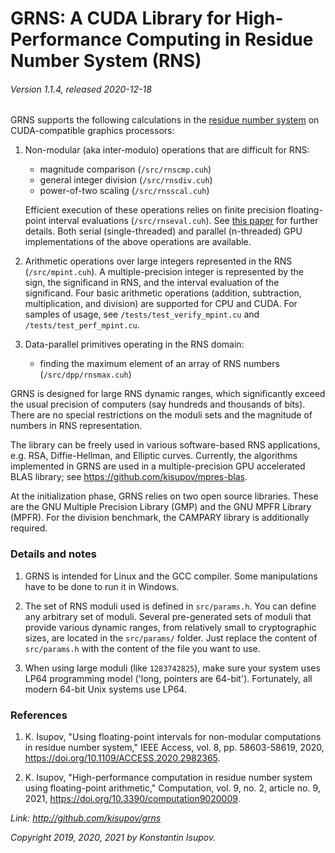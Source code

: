 # GRNS: A CUDA Library for High-Performance Computing in Residue Number System (RNS)
###### Version 1.1.4, released 2020-12-18

GRNS supports the following calculations in the [residue number system](https://en.wikipedia.org/wiki/Residue_number_system) on CUDA-compatible graphics processors:

1. Non-modular (aka inter-modulo) operations that are difficult for RNS:

    * magnitude comparison (`/src/rnscmp.cuh`)
    * general integer division (`/src/rnsdiv.cuh`)
    * power-of-two scaling (`/src/rnsscal.cuh`)

    Efficient execution of these operations relies on finite precision floating-point interval evaluations (`/src/rnseval.cuh`). See [this paper](https://dx.doi.org/10.1109/ACCESS.2020.2982365) for further details. Both serial (single-threaded) and parallel (n-threaded) GPU implementations of the above operations are available. 

2. Arithmetic operations over large integers represented in the RNS (`/src/mpint.cuh`). A multiple-precision integer is represented by the sign, the significand in RNS, 
and the interval evaluation of the significand. Four basic arithmetic operations 
(addition, subtraction, multiplication, and division) are supported for CPU and CUDA. 
For samples of usage, see `/tests/test_verify_mpint.cu` and `/tests/test_perf_mpint.cu`.

3. Data-parallel primitives operating in the RNS domain:

    * finding the maximum element of an array of RNS numbers (`/src/dpp/rnsmax.cuh`)

GRNS is designed for large RNS dynamic ranges, which significantly exceed the usual precision of computers 
(say hundreds and thousands of bits). There are no special restrictions on the moduli sets and 
the magnitude of numbers in RNS representation.

The library can be freely used in various software-based RNS applications, e.g. RSA, Diffie-Hellman, and Elliptic curves. 
Currently, the algorithms implemented in GRNS are used in a multiple-precision GPU accelerated BLAS library; 
see https://github.com/kisupov/mpres-blas.

At the initialization phase, GRNS relies on two open source libraries.
These are the GNU Multiple Precision Library (GMP) and the GNU MPFR Library (MPFR).
For the division benchmark, the CAMPARY library is additionally required.

### Details and notes

1. GRNS is intended for Linux and the GCC compiler. Some manipulations have to be done to run it in Windows.

2. The set of RNS moduli used is defined in `src/params.h`. You can define any arbitrary set of moduli. Several pre-generated sets of moduli that provide various dynamic ranges, from relatively small to cryptographic sizes, are located in the `src/params/` folder. Just replace the content of `src/params.h` with the content of the file you want to use.

3. When using large moduli (like `1283742825`), make sure your system uses LP64 programming model ('long, pointers are 64-bit').  Fortunately, all modern 64-bit Unix systems use LP64.

### References

1. K. Isupov, "Using floating-point intervals for non-modular computations in residue number system," IEEE Access, vol. 8, pp. 58603-58619, 2020, https://doi.org/10.1109/ACCESS.2020.2982365.

2. K. Isupov, "High-performance computation in residue number system using floating-point arithmetic," Computation, vol. 9, no. 2, article no. 9, 2021, https://doi.org/10.3390/computation9020009.


*Link: http://github.com/kisupov/grns*

*Copyright 2019, 2020, 2021 by Konstantin Isupov.*
